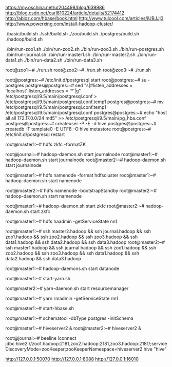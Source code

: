 https://my.oschina.net/u/204498/blog/639986
http://blog.csdn.net/carl810224/article/details/52174412
http://abloz.com/hbase/book.html
http://www.tuicool.com/articles/iUBJJj3
http://www.powerxing.com/install-hadoop-cluster/


./basic/build.sh
./ssh/build.sh
./zoo/build.sh
./postgres/build.sh
./hadoop/build.sh

./bin/run-zoo1.sh
./bin/run-zoo2.sh
./bin/run-zoo3.sh
./bin/run-postgres.sh
./bin/run-journal.sh
./bin/run-master1.sh
./bin/run-master2.sh
./bin/run-data1.sh
./bin/run-data2.sh
./bin/run-data3.sh

root@zoo1:~# ./run.sh
root@zoo2:~# ./run.sh
root@zoo3:~# ./run.sh

root@postgres:~# /etc/init.d/postgresql start
root@postgres:~# su - postgres
postgres@postgres:~# sed "s|#listen_addresses = 'localhost'|listen_addresses = '*'|g" /etc/postgresql/9.5/main/postgresql.conf > /etc/postgresql/9.5/main/postgresql.conf.temp1
postgres@postgres:~# mv /etc/postgresql/9.5/main/postgresql.conf.temp1 /etc/postgresql/9.5/main/postgresql.conf
postgres@postgres:~# echo "host all all 172.17.0.0/24 md5" >> /etc/postgresql/9.5/main/pg_hba.conf
postgres@postgres:~# createuser -P -E -d hive
postgres@postgres:~# createdb -T template0 -E UTF8 -O hive metastore
root@postgres:~# /etc/init.d/postgresql restart

root@master1:~# hdfs zkfc -formatZK

root@journal:~# hadoop-daemon.sh start journalnode
root@master1:~# hadoop-daemon.sh start journalnode
root@master2:~# hadoop-daemon.sh start journalnode

root@master1:~# hdfs namenode -format hdfscluster
root@master1:~# hadoop-daemon.sh start namenode

root@master2:~# hdfs namenode -bootstrapStandby
root@master2:~# hadoop-daemon.sh start namenode

root@master1:~# hadoop-daemon.sh start zkfc
root@master2:~# hadoop-daemon.sh start zkfc

root@master1:~# hdfs haadmin -getServiceState nn1

root@master1:~# ssh master2.hadoop && ssh journal.hadoop && ssh zoo1.hadoop && ssh zoo2.hadoop && ssh zoo3.hadoop && ssh data1.hadoop && ssh data2.hadoop && ssh data3.hadoop
root@master2:~# ssh master1.hadoop && ssh journal.hadoop && ssh zoo1.hadoop && ssh zoo2.hadoop && ssh zoo3.hadoop && ssh data1.hadoop && ssh data2.hadoop && ssh data3.hadoop

root@master1:~# hadoop-daemons.sh start datanode

root@master1:~# start-yarn.sh

root@master2:~# yarn-daemon.sh start resourcemanager

root@master1:~# yarn rmadmin -getServiceState rm1

root@master1:~# start-hbase.sh

root@master1:~# schematool -dbType postgres -initSchema

root@master1:~# hiveserver2 &
root@master2:~# hiveserver2 &

root@journal:~# beeline
!connect jdbc:hive2://zoo1.hadoop:2181,zoo2.hadoop:2181,zoo3.hadoop:2181/;serviceDiscoveryMode=zooKeeper;zooKeeperNamespace=hiveserver2 hive "hive"


http://127.0.0.1:50070
http://127.0.0.1:8088
http://127.0.0.1:16010
